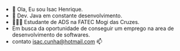 - 👋 Ola, Eu sou Isac Henrique.
- 🔭 Dev. Java em constante desenvolvimento.
- 👨🏻‍🎓 Estudante de ADS na FATEC Mogi das Cruzes.
- Em busca da oportunidade de conseguir um emprego na area de desenvolvimento de softwares.
- contato isac.cunha@hotmail.com 📫

